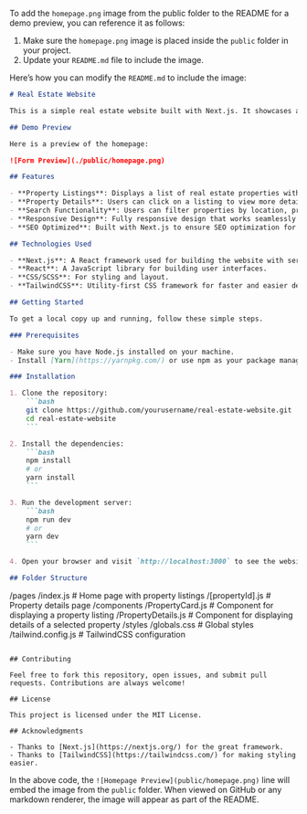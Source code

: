 To add the `homepage.png` image from the public folder to the README for a demo preview, you can reference it as follows:

1. Make sure the `homepage.png` image is placed inside the `public` folder in your project.
2. Update your `README.md` file to include the image.

Here’s how you can modify the `README.md` to include the image:

```markdown
# Real Estate Website

This is a simple real estate website built with Next.js. It showcases available properties, with features like browsing listings, viewing property details, and a search filter to make the experience more intuitive.

## Demo Preview

Here is a preview of the homepage:

![Form Preview](./public/homepage.png)

## Features

- **Property Listings**: Displays a list of real estate properties with basic details like price, location, and image.
- **Property Details**: Users can click on a listing to view more details about a specific property, including more images and descriptions.
- **Search Functionality**: Users can filter properties by location, price range, and type.
- **Responsive Design**: Fully responsive design that works seamlessly on both desktop and mobile devices.
- **SEO Optimized**: Built with Next.js to ensure SEO optimization for better search engine visibility.

## Technologies Used

- **Next.js**: A React framework used for building the website with server-side rendering (SSR).
- **React**: A JavaScript library for building user interfaces.
- **CSS/SCSS**: For styling and layout.
- **TailwindCSS**: Utility-first CSS framework for faster and easier design.

## Getting Started

To get a local copy up and running, follow these simple steps.

### Prerequisites

- Make sure you have Node.js installed on your machine.
- Install [Yarn](https://yarnpkg.com/) or use npm as your package manager.

### Installation

1. Clone the repository:
    ```bash
    git clone https://github.com/yourusername/real-estate-website.git
    cd real-estate-website
    ```

2. Install the dependencies:
    ```bash
    npm install
    # or
    yarn install
    ```

3. Run the development server:
    ```bash
    npm run dev
    # or
    yarn dev
    ```

4. Open your browser and visit `http://localhost:3000` to see the website in action.

## Folder Structure

```
/pages
  /index.js           # Home page with property listings
  /[propertyId].js     # Property details page
/components
  /PropertyCard.js     # Component for displaying a property listing
  /PropertyDetails.js  # Component for displaying details of a selected property
/styles
  /globals.css         # Global styles
  /tailwind.config.js  # TailwindCSS configuration
```

## Contributing

Feel free to fork this repository, open issues, and submit pull requests. Contributions are always welcome!

## License

This project is licensed under the MIT License.

## Acknowledgments

- Thanks to [Next.js](https://nextjs.org/) for the great framework.
- Thanks to [TailwindCSS](https://tailwindcss.com/) for making styling easier.
```

In the above code, the `![Homepage Preview](public/homepage.png)` line will embed the image from the `public` folder. When viewed on GitHub or any markdown renderer, the image will appear as part of the README.